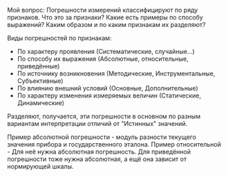 Мой вопрос: Погрешности измерений классифицируют по ряду признаков. Что это за признаки? Какие есть примеры по способу выражений? Каким образом и по каким признакам их разделяют?

Виды погрешностей по признакам:
- По характеру проявления (Систематические, случайные...)
- По способу их выражения (Абсолютные, относительные, приведённые)
- По источнику возникновения (Методические, Инструментальные, Субъективные)
- По влиянию внешний условий (Основные, Дополнительные)
- По характеру изменения измеряемых величин (Статические, Динамические)

Разделяют, получается, эти погрешности в основном по разным вариантам интерпретации отличий от "Истинных" значений.

Пример абсолютной погрешности - модуль разности текущего значения прибора и государственного эталона.
Пример относительной - Для неё нужна абсолютная погрешность.
Для приведённой погрешности тоже нужна абсолютная, а ещё она зависит от нормирующей шкалы.